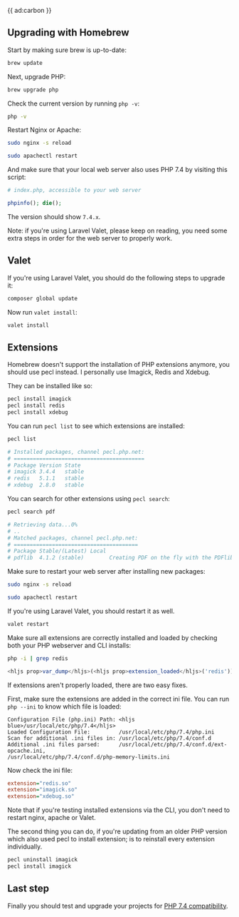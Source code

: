 {{ ad:carbon }}

## Upgrading with Homebrew

Start by making sure brew is up-to-date:

```bash
brew update
```

Next, upgrade PHP:

```bash
brew upgrade php
```

Check the current version by running `php -v`: 

```bash
php -v
```

Restart Nginx or Apache:

```bash
sudo nginx -s reload
```

```bash
sudo apachectl restart
```

And make sure that your local web server also uses PHP 7.4 by visiting this script:

```php
# index.php, accessible to your web server

phpinfo(); die();
```

The version should show `7.4.x`.

Note: if you're using Laravel Valet, please keep on reading, 
you need some extra steps in order for the web server to properly work. 

## Valet

If you're using Laravel Valet, you should do the following steps to upgrade it:

```bash
composer global update
```

Now run `valet install`:

```bash
valet install
```

## Extensions

Homebrew doesn't support the installation of PHP extensions anymore, you should use pecl instead.
I personally use Imagick, Redis and Xdebug. 

They can be installed like so:

```bash
pecl install imagick
pecl install redis
pecl install xdebug
```

You can run `pecl list` to see which extensions are installed:

```bash
pecl list

# Installed packages, channel pecl.php.net:
# =========================================
# Package Version State
# imagick 3.4.4   stable
# redis   5.1.1   stable
# xdebug  2.8.0   stable
```

You can search for other extensions using `pecl search`:

```bash
pecl search pdf

# Retrieving data...0%
# ..
# Matched packages, channel pecl.php.net:
# =======================================
# Package Stable/(Latest) Local
# pdflib  4.1.2 (stable)        Creating PDF on the fly with the PDFlib library
```

Make sure to restart your web server after installing new packages:

```bash
sudo nginx -s reload
```

```bash
sudo apachectl restart
```

If you're using Laravel Valet, you should restart it as well.

```bash
valet restart
```

Make sure all extensions are correctly installed and loaded by checking both your PHP webserver and CLI installs:

```bash
php -i | grep redis
```

```php
<hljs prop>var_dump</hljs>(<hljs prop>extension_loaded</hljs>('redis'));
```

If extensions aren't properly loaded, there are two easy fixes.

First, make sure the extensions are added in the correct ini file. You can run `php --ini` to know which file is loaded:

```
Configuration File (php.ini) Path: <hljs blue>/usr/local/etc/php/7.4</hljs>
Loaded Configuration File:         /usr/local/etc/php/7.4/php.ini
Scan for additional .ini files in: /usr/local/etc/php/7.4/conf.d
Additional .ini files parsed:      /usr/local/etc/php/7.4/conf.d/ext-opcache.ini,
/usr/local/etc/php/7.4/conf.d/php-memory-limits.ini
```

Now check the ini file:

```ini
extension="redis.so"
extension="imagick.so"
extension="xdebug.so"
```

Note that if you're testing installed extensions via the CLI, you don't need to restart nginx, apache or Valet.

The second thing you can do, if you're updating from an older PHP version which also used pecl to install extension; is to reinstall every extension individually.

```bash
pecl uninstall imagick
pecl install imagick
```

## Last step

Finally you should test and upgrade your projects for [PHP 7.4 compatibility](/blog/new-in-php-74). 
